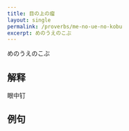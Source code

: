 ```yaml
---
title: 目の上の瘤
layout: single
permalink: /proverbs/me-no-ue-no-kobu
excerpt: めのうえのこぶ
---
```


めのうえのこぶ

## 解释

眼中钉

## 例句

